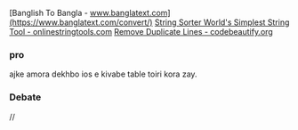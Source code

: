 [Banglish To Bangla - www.banglatext.com](https://www.banglatext.com/convert/)
[String Sorter World's Simplest String Tool - onlinestringtools.com](https://onlinestringtools.com/sort-strings)
[Remove Duplicate Lines - codebeautify.org](https://codebeautify.org/remove-duplicate-lines)

### pro

ajke amora dekhbo ios e kivabe table toiri kora zay.

### Debate

//
